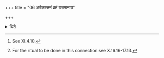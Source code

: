 +++
title = "06 अत्रैकस्तनं व्रतं यजमानाय"

+++

<details><summary>थिते</summary>

6. At this time he gives to the sacrificer the fast(-milk),[^1] obtained from one teat.[^2]  

[^1]: See XI.4.10.  

[^2]: For the ritual to be done in this connection see X.16.16-17.13.  
</details>
